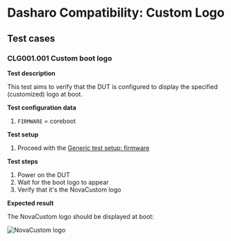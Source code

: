 # Dasharo Compatibility: Custom Logo

## Test cases

### CLG001.001 Custom boot logo

**Test description**

This test aims to verify that the DUT is configured to display the specified
(customized) logo at boot.

**Test configuration data**

1. `FIRMWARE` = coreboot

**Test setup**

1. Proceed with the
   [Generic test setup: firmware](../generic-test-setup/#firmware)

**Test steps**

1. Power on the DUT
1. Wait for the boot logo to appear
1. Verify that it's the NovaCustom logo

**Expected result**

The NovaCustom logo should be displayed at boot:

![NovaCustom logo](../../images/novacustom_logo.bmp)
